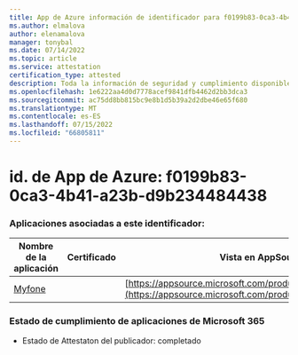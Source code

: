 ```yaml
---
title: App de Azure información de identificador para f0199b83-0ca3-4b41-a23b-d9b234484438
ms.author: elmalova
author: elenamalova
manager: tonybal
ms.date: 07/14/2022
ms.topic: article
ms.service: attestation
certification_type: attested
description: Toda la información de seguridad y cumplimiento disponible para f0199b83-0ca3-4b41-a23b-d9b234484438.
ms.openlocfilehash: 1e6222aa4d0d7778acef9841dfb4462d2bb3dca3
ms.sourcegitcommit: ac75dd8bb815bc9e8b1d5b39a2d2dbe46e65f680
ms.translationtype: MT
ms.contentlocale: es-ES
ms.lasthandoff: 07/15/2022
ms.locfileid: "66805811"
---
```

# <a name="azure-app-id-f0199b83-0ca3-4b41-a23b-d9b234484438"></a>id. de App de Azure: f0199b83-0ca3-4b41-a23b-d9b234484438


### <a name="apps-associated-with-this-id"></a>Aplicaciones asociadas a este identificador:
| **Nombre de la aplicación** | **Certificado** | **Vista en AppSource** |
|--------------|---------------|-----------------------|
| [Myfone](../forward/WA200000716.md) |  | [https://appsource.microsoft.com/product/office/WA200000716](https://appsource.microsoft.com/product/office/WA200000716) |

### <a name="microsoft-365-app-compliance-status"></a>Estado de cumplimiento de aplicaciones de Microsoft 365
- Estado de Attestaton del publicador: completado
